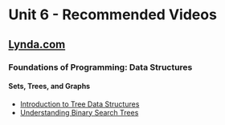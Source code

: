 # Unit 6 - Recommended Videos

## [Lynda.com](https://www.lynda.com/)

### Foundations of Programming: Data Structures

#### Sets, Trees, and Graphs
  * [Introduction to Tree Data Structures](https://www.lynda.com/Developer-Programming-Foundations-tutorials/Introduction-tree-data-structures/149042/177132-4.html?org=smu.edu)
  * [Understanding Binary Search Trees](https://www.lynda.com/Developer-Programming-Foundations-tutorials/Understanding-binary-search-trees-BST/149042/177133-4.html?org=smu.edu)
